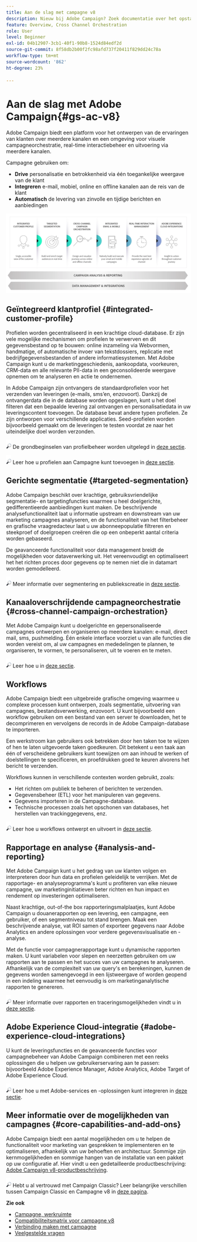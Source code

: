 ```yaml
---
title: Aan de slag met campagne v8
description: Nieuw bij Adobe Campaign? Zoek documentatie over het opstarten van de software en waar u kunt beginnen met de interface.
feature: Overview, Cross Channel Orchestration
role: User
level: Beginner
exl-id: 04b12907-3cb1-40f1-90b8-1524d84edf2d
source-git-commit: 8f58db2b00f2fc98afd737f20411f829dd24c78a
workflow-type: tm+mt
source-wordcount: '862'
ht-degree: 23%

---
```


# Aan de slag met Adobe Campaign{#gs-ac-v8}

Adobe Campaign biedt een platform voor het ontwerpen van de ervaringen van klanten over meerdere kanalen en een omgeving voor visuele campagneorchestratie, real-time interactiebeheer en uitvoering via meerdere kanalen.

Campagne gebruiken om:

* **Drive** personalisatie en betrokkenheid via één toegankelijke weergave van de klant
* **Integreren** e-mail, mobiel, online en offline kanalen aan de reis van de klant
* **Automatisch** de levering van zinvolle en tijdige berichten en aanbiedingen

![](assets/do-not-localize/ac-capabilities.png)

## Geïntegreerd klantprofiel {#integrated-customer-profile}

Profielen worden gecentraliseerd in een krachtige cloud-database. Er zijn vele mogelijke mechanismen om profielen te verwerven en dit gegevensbestand op te bouwen: online inzameling via Webvormen, handmatige, of automatische invoer van tekstdossiers, replicatie met bedrijfgegevensbestanden of andere informatiesystemen. Met Adobe Campaign kunt u de marketinggeschiedenis, aankoopdata, voorkeuren, CRM-data en alle relevante PII-data in een geconsolideerde weergave opnemen om te analyseren en actie te ondernemen.

In Adobe Campaign zijn ontvangers de standaardprofielen voor het verzenden van leveringen (e-mails, sms’en, enzovoort). Dankzij de ontvangerdata die in de database worden opgeslagen, kunt u het doel filteren dat een bepaalde levering zal ontvangen en personalisatiedata in uw leveringscontent toevoegen. De database bevat andere typen profielen. Ze zijn ontworpen voor verschillende applicaties. Seed-profielen worden bijvoorbeeld gemaakt om de leveringen te testen voordat ze naar het uiteindelijke doel worden verzonden.

![](../assets/do-not-localize/glass.png) De grondbeginselen van profielbeheer worden uitgelegd in [deze sectie](audiences.md).

![](../assets/do-not-localize/glass.png) Leer hoe u profielen aan Campagne kunt toevoegen in [deze sectie](import.md).

## Gerichte segmentatie {#targeted-segmentation}

Adobe Campaign beschikt over krachtige, gebruiksvriendelijke segmentatie- en targetingfuncties waarmee u heel doelgerichte, gedifferentieerde aanbiedingen kunt maken. De beschrijvende analysefunctionaliteit laat u informatie upstream en downstream van uw marketing campagnes analyseren, en de functionaliteit van het filterbeheer en grafische vraagredacteur laat u uw abonneepopulatie filtreren en steekproef of doelgroepen creëren die op een onbeperkt aantal criteria worden gebaseerd.

De geavanceerde functionaliteit voor data management breidt de mogelijkheden voor dataverwerking uit. Het vereenvoudigt en optimaliseert het het richten proces door gegevens op te nemen niet die in datamart worden gemodelleerd.

![](../assets/do-not-localize/glass.png) Meer informatie over segmentering en publiekscreatie in [deze sectie](audiences.md).

## Kanaaloverschrijdende campagneorchestratie {#cross-channel-campaign-orchestration}

Met Adobe Campaign kunt u doelgerichte en gepersonaliseerde campagnes ontwerpen en organiseren op meerdere kanalen: e-mail, direct mail, sms, pushmelding. Één enkele interface voorziet u van alle functies die worden vereist om, al uw campagnes en mededelingen te plannen, te organiseren, te vormen, te personaliseren, uit te voeren en te meten.

![](../assets/do-not-localize/glass.png) Leer hoe u in [deze sectie](campaigns.md).

## Workflows

Adobe Campaign biedt een uitgebreide grafische omgeving waarmee u complexe processen kunt ontwerpen, zoals segmentatie, uitvoering van campagnes, bestandsverwerking, enzovoort. U kunt bijvoorbeeld een workflow gebruiken om een bestand van een server te downloaden, het te decomprimeren en vervolgens de records in de Adobe Campaign-database te importeren.

Een werkstroom kan gebruikers ook betrekken door hen taken toe te wijzen of hen te laten uitgevoerde taken goedkeuren. Dit betekent u een taak aan één of verscheidene gebruikers kunt toewijzen om aan inhoud te werken of doelstellingen te specificeren, en proefdrukken goed te keuren alvorens het bericht te verzenden.

Workflows kunnen in verschillende contexten worden gebruikt, zoals:

* Het richten om publiek te beheren of berichten te verzenden.
* Gegevensbeheer (ETL) voor het manipuleren van gegevens.
* Gegevens importeren in de Campagne-database.
* Technische processen zoals het opschonen van databases, het herstellen van trackinggegevens, enz.

![](../assets/do-not-localize/glass.png) Leer hoe u workflows ontwerpt en uitvoert in [deze sectie](../config/workflows.md).

## Rapportage en analyse {#analysis-and-reporting}

Met Adobe Campaign kunt u het gedrag van uw klanten volgen en interpreteren door hun data en profielen geleidelijk te verrijken. Met de rapportage- en analyseprogramma&#39;s kunt u profiteren van elke nieuwe campagne, uw marketinginitiatieven beter richten en hun impact en rendement op investeringen optimaliseren.

Naast krachtige, out-of-the box rapporteringsmalplaatjes, kunt Adobe Campaign u douanerapporten op een levering, een campagne, een gebruiker, of een segmentniveau tot stand brengen. Maak een beschrijvende analyse, vat ROI samen of exporteer gegevens naar Adobe Analytics en andere oplossingen voor verdere gegevensvisualisatie en -analyse.

Met de functie voor campagnerapportage kunt u dynamische rapporten maken. U kunt variabelen voor slepen en neerzetten gebruiken om uw rapporten aan te passen en het succes van uw campagnes te analyseren. Afhankelijk van de complexiteit van uw query&#39;s en berekeningen, kunnen de gegevens worden samengevoegd in een lijstweergave of worden geopend in een indeling waarmee het eenvoudig is om marketinganalytische rapporten te genereren.


![](../assets/do-not-localize/glass.png) Meer informatie over rapporten en traceringsmogelijkheden vindt u in [deze sectie](../reporting/gs-reporting.md).

## Adobe Experience Cloud-integratie {#adobe-experience-cloud-integrations}

U kunt de leveringsfuncties en de geavanceerde functies voor campagnebeheer van Adobe Campaign combineren met een reeks oplossingen die u helpen uw gebruikerservaring aan te passen: bijvoorbeeld Adobe Experience Manager, Adobe Analytics, Adobe Target of Adobe Experience Cloud.

![](../assets/do-not-localize/glass.png) Leer hoe u met Adobe-services en -oplossingen kunt integreren in [deze sectie](../connect/integration.md).

## Meer informatie over de mogelijkheden van campagnes {#core-capabilities-and-add-ons}

Adobe Campaign biedt een aantal mogelijkheden om u te helpen de functionaliteit voor marketing van gesprekken te implementeren en te optimaliseren, afhankelijk van uw behoeften en architectuur. Sommige zijn kernmogelijkheden en sommige hangen van de installatie van een pakket op uw configuratie af. Hier vindt u een gedetailleerde productbeschrijving: [Adobe Campaign v8-productbeschrijving](https://helpx.adobe.com/legal/product-descriptions/adobe-campaign-managed-cloud-services.html).

![](../assets/do-not-localize/glass.png) Hebt u al vertrouwd met Campaign Classic? Leer belangrijke verschillen tussen Campaign Classic en Campagne v8 in [deze pagina](v7-to-v8.md).

**Zie ook**

* [Campagne, werkruimte](campaign-ui.md)
* [Compatibiliteitsmatrix voor campagne v8](compatibility-matrix.md)
* [Verbinding maken met campagne](connect.md)
* [Veelgestelde vragen](campaign-faq.md)
